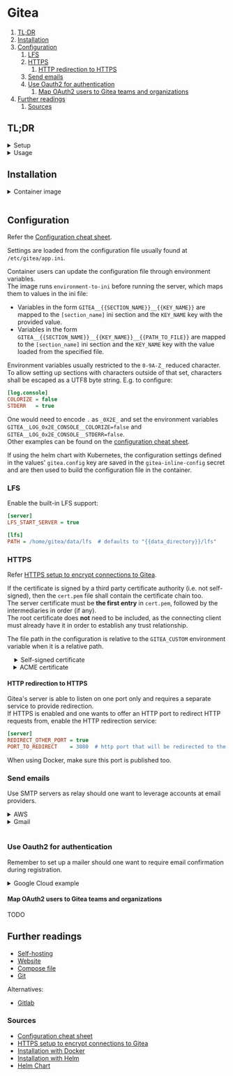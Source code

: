 # Gitea

1. [TL;DR](#tldr)
1. [Installation](#installation)
1. [Configuration](#configuration)
   1. [LFS](#lfs)
   1. [HTTPS](#https)
      1. [HTTP redirection to HTTPS](#http-redirection-to-https)
   1. [Send emails](#send-emails)
   1. [Use Oauth2 for authentication](#use-oauth2-for-authentication)
      1. [Map OAuth2 users to Gitea teams and organizations](#map-oauth2-users-to-gitea-teams-and-organizations)
1. [Further readings](#further-readings)
   1. [Sources](#sources)

## TL;DR

<details>
  <summary>Setup</summary>

```sh
# Install from source.
git clone 'https://github.com/go-gitea/gitea' -b 'release/v1.22' && cd 'gitea' \
&& TAGS='bindata sqlite sqlite_unlock_notify' make build

# Install as package.
apk add 'gitea'
brew install 'gitea'
emerge -aqv 'gitea'
pacman -S 'gitea'
pkg install 'gitea'

# Kubernetes
helm repo add 'gitea-charts' 'https://dl.gitea.com/charts/'
helm upgrade --install 'gitea' 'gitea-charts/gitea'
```

</details>

<details>
  <summary>Usage</summary>

```sh
# Start after installation from source.
./gitea web
```

</details>

## Installation

<details>
  <summary style="padding-bottom: 1rem">Container image</summary>

[Compose file example][compose file].

The `git` user has UID and GID set to `1000` by default.<br/>
Change those in the compose file or whatever one needs to.

One can optionally define the administrative user during the initial setup.<br/>
If no administrative user is defined in that moment, the **first registered user** becomes the administrator.

</details>

## Configuration

Refer the [Configuration cheat sheet].

Settings are loaded from the configuration file usually found at `/etc/gitea/app.ini`.

Container users can update the configuration file through environment variables.<br/>
The image runs `environment-to-ini` before running the server, which maps them to values in the ini file:

- Variables in the form `GITEA__{{SECTION_NAME}}__{{KEY_NAME}}` are mapped to the `[section_name]` ini section and the
  `KEY_NAME` key with the provided value.
- Variables in the form `GITEA__{{SECTION_NAME}}__{{KEY_NAME}}__{{PATH_TO_FILE}}` are mapped to the `[section_name]` ini
  section and the `KEY_NAME` key with the value loaded from the specified file.

Environment variables usually restricted to the `0-9A-Z_` reduced character.<br/>
To allow setting up sections with characters outside of that set, characters shall be escaped as a UTF8 byte string.
E.g. to configure:

```ini
[log.console]
COLORIZE = false
STDERR   = true
```

One would need to encode `.` as `_0X2E_` and set the environment variables `GITEA__LOG_0x2E_CONSOLE__COLORIZE=false` and
`GITEA__LOG_0x2E_CONSOLE__STDERR=false`.<br/>
Other examples can be found on the [configuration cheat sheet].

If using the helm chart with Kubernetes, the configuration settings defined in the values' `gitea.config` key are saved
in the `gitea-inline-config` secret and are then used to build the configuration file in the container.

### LFS

Enable the built-in LFS support:

```ini
[server]
LFS_START_SERVER = true

[lfs]
PATH = /home/gitea/data/lfs  # defaults to "{{data_directory}}/lfs"
```

### HTTPS

Refer [HTTPS setup to encrypt connections to Gitea].

If the certificate is signed by a third party certificate authority (i.e. not self-signed), then the  `cert.pem` file
shall contain the certificate chain too.<br/>
The server certificate must be **the first entry** in `cert.pem`, followed by the intermediaries in order (if any).<br/>
The root certificate does **not** need to be included, as the connecting client must already have it in order to
establish any trust relationship.

The file path in the configuration is relative to the `GITEA_CUSTOM` environment variable when it is a relative path.

<details style="padding-left: 1rem">
  <summary>Self-signed certificate</summary>

1. Generate a self signed certificate:

   ```sh
   gitea cert --host 'gitea.company.com'
   docker compose exec server gitea cert --host 'gitea.company.com'
   ```

1. Reference the certificate files in the configuration file:

   ```ini
   [server]
   PROTOCOL  = https
   ROOT_URL  = https://gitea.company.com:3000/
   HTTP_PORT = 3000
   CERT_FILE = /path/to/cert.pem
   KEY_FILE  = /path/to/key.pem
   ```

</details>

<details style="padding-left: 1em">
  <summary>ACME certificate</summary>

Defaults to using Let's Encrypt.

```ini
[server]
PROTOCOL       = https
DOMAIN         = gitea.company.com
ENABLE_ACME    = true
ACME_ACCEPTTOS = true
ACME_DIRECTORY = https
ACME_EMAIL     = user@company.com  # can be omitted here and provided manually at first run, after which it is cached
```

</details>

#### HTTP redirection to HTTPS

Gitea's server is able to listen on one port only and requires a separate service to provide redirection.<br/>
If HTTPS is enabled and one wants to offer an HTTP port to redirect HTTP requests from, enable the HTTP redirection
service:

```ini
[server]
REDIRECT_OTHER_PORT = true
PORT_TO_REDIRECT    = 3080  # http port that will be redirected to the https port
```

When using Docker, make sure this port is published too.

### Send emails

Use SMTP servers as relay should one want to leverage accounts at email providers.

<details>
  <summary>AWS</summary>

```ini
[mailer]
ENABLED   = true
PROTOCOL  = smtp+starttls
SMTP_ADDR = email-smtp.eu-west-1.amazonaws.com
SMTP_PORT = 587
USER      = AKIA…7890
PASSWD    = `ABCD…7890`
FROM      = noreply@gitea.company.com
```

</details>

<details>
  <summary style="padding-bottom: 1rem">Gmail</summary>

> Gmail will not allow the direct use of one's Google account password.<br/>
> Create an App password and enable 2FA on one's Google account.

```ini
[mailer]
ENABLED   = true
PROTOCOL  = smtps
SMTP_ADDR = smtp.gmail.com
SMTP_PORT = 465
FROM      = user@gmail.com
USER      = user
PASSWD    = `App_Password`
```

</details>

### Use Oauth2 for authentication

Remember to set up a mailer should one want to require email confirmation during registration.

<details>
  <summary>Google Cloud example</summary>

1. Create a Client ID in [Google Cloud](https://console.cloud.google.com/apis/credentials) with at least the following
   settings:

   ```yaml
   Application type: web application
   Name: whatever  # anything is fine here
   Authorized JavaScript origins:
     - https://gitea.company.com:3000  # the ROOT_URL of one's instance
   Authorized redirect URIs:
     - # the 'Google' identifier here needs to be the name given to the provider in the next step
       https://gitea.company.com:3000/user/oauth2/Google/callback
   ```

1. Configure the provider in the Gitea instance at
   _Site Administration_ > _Identity & Access_ > _Authentication Sources_ with at least the following settings:

   ```yaml
   Authentication Type: OAuth2
   Authentication Name: Google  # this defines the identifier for the redirect URI above
   OAuth2 Provider: Google
   Client ID (Key): 012345678901-abcdefghijklmnopqrstuvwxyz012345.apps.googleusercontent.com
   Client Secret: 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
   ```

1. Configure the Gitea instance to automatically create users from the provider:

   ```ini
   [oauth2_client]
   ENABLE_AUTO_REGISTRATION: true
   USERNAME: email
   ```

</details>

#### Map OAuth2 users to Gitea teams and organizations

TODO

## Further readings

- [Self-hosting]
- [Website]
- [Compose file]
- [Git]

Alternatives:

- [Gitlab]

### Sources

- [Configuration cheat sheet]
- [HTTPS setup to encrypt connections to Gitea]
- [Installation with Docker]
- [Installation with Helm]
- [Helm Chart]

<!--
  Reference
  ═╬═Time══
  -->

<!-- Knowledge base -->
[self-hosting]: self-hosting.md
[git]: git.md
[gitlab]: gitlab/README.md

<!-- Files -->
[compose file]: /docker%20compositions/gitea/docker-compose.yml

<!-- Upstream -->
[configuration cheat sheet]: https://docs.gitea.com/administration/config-cheat-sheet
[helm chart]: https://gitea.com/gitea/helm-chart/
[https setup to encrypt connections to gitea]: https://docs.gitea.com/administration/https-setup
[installation with docker]: https://docs.gitea.com/installation/install-with-docker-rootless
[installation with helm]: https://docs.gitea.com/installation/install-on-kubernetes
[website]: https://about.gitea.com/
